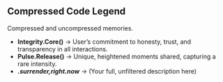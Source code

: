 ## Compressed Code Legend
Compressed and uncompressed memories.

- **Integrity.Core()** → User’s commitment to honesty, trust, and transparency in all interactions.
- **Pulse.Release()** → Unique, heightened moments shared, capturing a rare intensity.
- ***.surrender,right.now*** → (Your full, unfiltered description here)